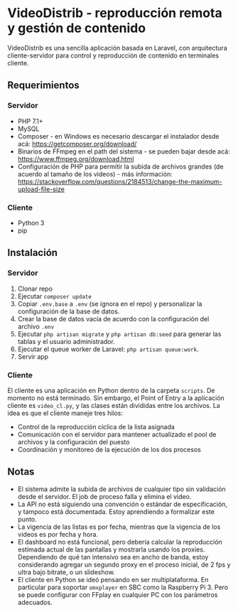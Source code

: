 # VideoDistrib - reproducción remota y gestión de contenido
VideoDistrib es una sencilla aplicación basada en Laravel, con arquitectura cliente-servidor para control y reproducción de contenido en terminales cliente.

## Requerimientos
### Servidor
- PHP 7.1+
- MySQL
- Composer - en Windows es necesario descargar el instalador desde acá: <https://getcomposer.org/download/>
- Binarios de FFmpeg en el path del sistema - se pueden bajar desde acá: <https://www.ffmpeg.org/download.html>
- Configuración de PHP para permitir la subida de archivos grandes (de acuerdo al tamaño de los videos) - más información: <https://stackoverflow.com/questions/2184513/change-the-maximum-upload-file-size>

### Cliente
- Python 3
- pip


## Instalación
### Servidor
1. Clonar repo
2. Ejecutar `composer update`
3. Copiar `.env.base` a `.env` (se ignora en el repo) y personalizar la configuración de la base de datos.
4. Crear la base de datos vacía de acuerdo con la configuración del archivo `.env`
5. Ejecutar `php artisan migrate` y `php artisan db:seed` para generar las tablas y el usuario administrador.
6. Ejecutar el queue worker de Laravel: `php artisan queue:work`.
7. Servir app

### Cliente
El cliente es una aplicación en Python dentro de la carpeta `scripts`. De momento no está terminado. Sin embargo, el Point of Entry a la aplicación cliente es `video_cl.py`, y las clases están divididas entre los archivos.
La idea es que el cliente maneje tres hilos:
- Control de la reproducción cíclica de la lista asignada
- Comunicación con el servidor para mantener actualizado el pool de archivos y la configuración del puesto
- Coordinación y monitoreo de la ejecución de los dos procesos


## Notas
- El sistema admite la subida de archivos de cualquier tipo sin validación desde el servidor. El job de proceso falla y elimina el video.
- La API no está siguiendo una convención o estándar de especificación, y tampoco está documentada. Estoy aprendiendo a formalizar este punto.
- La vigencia de las listas es por fecha, mientras que la vigencia de los videos es por fecha y hora.
- El dashboard no está funcional, pero debería calcular la reproducción estimada actual de las pantallas y mostrarla usando los proxies. Dependiendo de qué tan intensivo sea en ancho de banda, estoy considerando agregar un segundo proxy en el proceso inicial, de 2 fps y ultra bajo bitrate, o un slideshow.
- El cliente en Python se ideó pensando en ser multiplataforma. En particular para soportar `omxplayer` en SBC como la Raspberry Pi 3. Pero se puede configurar con FFplay en cualquier PC con los parámetros adecuados.
